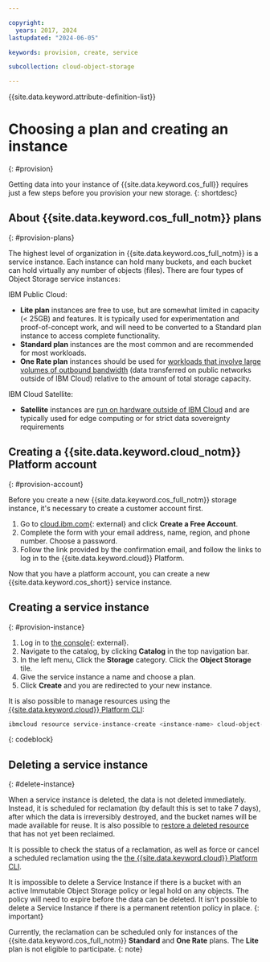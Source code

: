 ```yaml
---

copyright:
  years: 2017, 2024
lastupdated: "2024-06-05"

keywords: provision, create, service

subcollection: cloud-object-storage

---
```


{{site.data.keyword.attribute-definition-list}}

# Choosing a plan and creating an instance
{: #provision}

Getting data into your instance of {{site.data.keyword.cos_full}} requires just a few steps before you provision your new storage.
{: shortdesc}

## About {{site.data.keyword.cos_full_notm}} plans
{: #provision-plans}

The highest level of organization in {{site.data.keyword.cos_full_notm}} is a service instance.  Each instance can hold many buckets, and each bucket can hold virtually any number of objects (files).  There are four types of Object Storage service instances:

IBM Public Cloud:

* **Lite plan** instances are free to use, but are somewhat limited in capacity (< 25GB) and features. It is typically used for experimentation and proof-of-concept work, and will need to be converted to a Standard plan instance to access complete functionality.
* **Standard plan** instances are the most common and are recommended for most workloads.
* **One Rate plan** instances should be used for [workloads that involve large volumes of outbound bandwidth](/docs/cloud-object-storage?topic=cloud-object-storage-onerate) (data transferred on public networks outside of IBM Cloud) relative to the amount of total storage capacity.

IBM Cloud Satellite:

* **Satellite** instances are [run on hardware outside of IBM Cloud](/docs/cloud-object-storage?topic=cloud-object-storage-provision-cos-satellite) and are typically used for edge computing or for strict data sovereignty requirements

## Creating a {{site.data.keyword.cloud_notm}} Platform account
{: #provision-account}

Before you create a new {{site.data.keyword.cos_full_notm}} storage instance, it's necessary to create a customer account first.

1. Go to [cloud.ibm.com](https://cloud.ibm.com/){: external} and click **Create a Free Account**.
1. Complete the form with your email address, name, region, and phone number. Choose a password.
1. Follow the link provided by the confirmation email, and follow the links to log in to the {{site.data.keyword.cloud}} Platform.

Now that you have a platform account, you can create a new {{site.data.keyword.cos_short}} service instance.

## Creating a service instance
{: #provision-instance}

1. Log in to [the console](https://cloud.ibm.com/){: external}.
1. Navigate to the catalog, by clicking **Catalog** in the top navigation bar.
1. In the left menu, Click the **Storage** category. Click the **Object Storage** tile.
1. Give the service instance a name and choose a plan.
1. Click **Create** and you are redirected to your new instance.

It is also possible to manage resources using the [{{site.data.keyword.cloud}} Platform CLI](/docs/account?topic=account-manage_resource):

```sh
ibmcloud resource service-instance-create <instance-name> cloud-object-storage <plan> global
```
{: codeblock}

## Deleting a service instance
{: #delete-instance}

When a service instance is deleted, the data is not deleted immediately.  Instead, it is scheduled for reclamation (by default this is set to take 7 days), after which the data is irreversibly destroyed, and the bucket names will be made available for reuse. It is also possible to [restore a deleted resource](/docs/account?topic=account-resource-reclamation&interface=api#restore-resource-api) that has not yet been reclaimed.

It is possible to check the status of a reclamation, as well as force or cancel a scheduled reclamation using the [the {{site.data.keyword.cloud}} Platform CLI](/docs/cli?topic=cli-ibmcloud_commands_resource#ibmcloud_resource_reclamations).

It is impossible to delete a Service Instance if there is a bucket with an active Immutable Object Storage policy or legal hold on any objects.  The policy will need to expire before the data can be deleted. It isn't possible to delete a Service Instance if there is a permanent retention policy in place.
{: important}

Currently, the reclamation can be scheduled only for instances of the {{site.data.keyword.cos_full_notm}} **Standard** and **One Rate** plans.  The **Lite** plan is not eligible to participate.
{: note}
